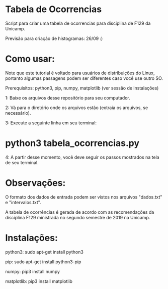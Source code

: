 # Tabela de Ocorrencias

Script para criar uma tabela de ocorrencias para disciplina de F129 da Unicamp.

Previsão para criação de histogramas: 26/09 :)

# Como usar:

Note que este tutorial é voltado para usuários de distribuições do Linux,
portanto algumas passagens podem ser diferentes caso você use outro SO.

Prerequisitos: python3, pip, numpy, matplotlib (ver sessão de instalações)

1: Baixe os arquivos desse repositório para seu computador.

2: Vá para o diretório onde os arquivos estão (extraia os arquivos, se necessário).

3: Execute a seguinte linha em seu terminal:

# python3 tabela_ocorrencias.py

4: A partir desse momento, você deve seguir os passos mostrados na tela de seu terminal.

# Observações:

O formato dos dados de entrada podem ser vistos nos arquivos "dados.txt" e "intervalos.txt".

A tabela de ocorrências é gerada de acordo com as recomendações da disciplina F129 ministrada
no segundo semestre de 2019 na Unicamp.

# Instalações:

python3: sudo apt-get install python3

pip: sudo apt-get install python3-pip

numpy: pip3 install numpy

matplotlib: pip3 install matplotlib

